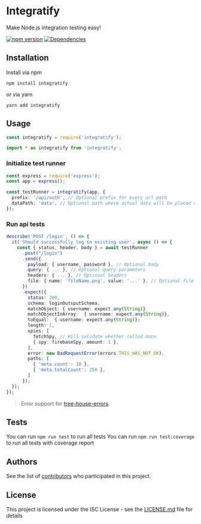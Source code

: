 # Integratify

Make Node.js integration testing easy!

[![npm version](https://badge.fury.io/js/integratify.svg)](https://badge.fury.io/js/integratify)
[![Dependencies](https://david-dm.org/knor-el-snor/integratify.svg)](https://david-dm.org/knor-el-snor/integratify.svg)

## Installation

Install via npm

```shell
npm install integratify
```

or via yarn

```shell
yarn add integratify
```

## Usage

```javascript
const integratify = require('integratify');
```

```javascript
import * as integratify from 'integratify';
```

### Initialize test runner

```typescript
const express = require('express');
const app = express();

const testRunner = integratify(app, {
  prefix: '/api/auth', // Optional prefix for every url path
  dataPath: 'data', // Optional path where actual data will be placed on.
});
```

### Run api tests

```typescript
describe('POST /login', () => {
  it('Should successfully log in existing user', async () => {
    const { status, header, body } = await testRunner
      .post("/login")
      .send({
        payload: { username, password }, // Optional body
        query: { ... }, // Optional query parameters
        headers: { ... }, // Optional headers
        file: { name: 'fileName.png', value: '...' }, // Optional file
      })
      .expect({
        status: 200,
        schema: loginOutsputSchema,
        matchObject: { username: expect.any(String)}
        matchObjectInArray:  { username: expect.any(String)},
        toEqual:  { username: expect.any(String)};
        length: 1,
        spies: [
          fetchSpy, // Will validate whether called once
          { spy: firebaseSpy, amount: 1 },
        ],
        error: new BadRequestError(errors.THIS_WAS_NOT_OK),
        paths: [
          { 'meta.count': 10 },
          { 'meta.totalCount': 250 },
        ]
      });
  });
});
```

> Error support for [tree-house-errors](https://github.com/icapps/tree-house-errors).

## Tests

You can run `npm run test` to run all tests
You can run `npm run test:coverage` to run all tests with coverage report

## Authors

See the list of [contributors](https://github.com/knor-el-snor/integratify/contributors) who participated in this project.

## License

This project is licensed under the ISC License - see the [LICENSE.md](LICENSE.md) file for details
